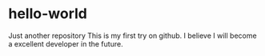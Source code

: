 # hello-world
Just another repository
This is my first try on github. I believe I will become a excellent developer in the future.
